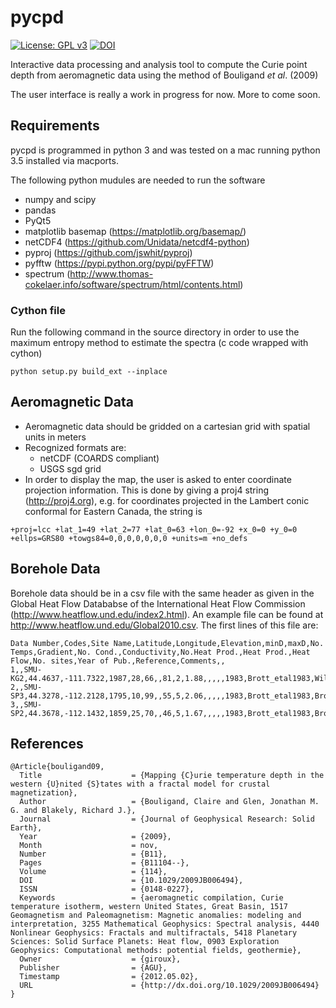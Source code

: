 # pycpd

[![License: GPL v3](https://img.shields.io/badge/License-GPL%20v3-blue.svg)](./01_LICENSE.txt)
[![DOI](https://zenodo.org/badge/89073081.svg)](https://dx.doi.org/10.5281/zenodo.1447153)

Interactive data processing and analysis tool to compute the Curie point depth from aeromagnetic data using the method of Bouligand *et al*. (2009)

The user interface is really a work in progress for now.  More to come soon.

## Requirements

pycpd is programmed in python 3 and was tested on a mac running python 3.5 installed via macports.

The following python mudules are needed to run the software
- numpy and scipy
- pandas
- PyQt5
- matplotlib basemap (https://matplotlib.org/basemap/)
- netCDF4 (https://github.com/Unidata/netcdf4-python)
- pyproj (https://github.com/jswhit/pyproj)
- pyfftw (https://pypi.python.org/pypi/pyFFTW)
- spectrum (http://www.thomas-cokelaer.info/software/spectrum/html/contents.html)

### Cython file

Run the following command in the source directory in order to use the maximum entropy method to estimate the spectra (c code wrapped with cython)

```
python setup.py build_ext --inplace
```

## Aeromagnetic Data

- Aeromagnetic data should be gridded on a cartesian grid with spatial units in meters
- Recognized formats are:
    * netCDF (COARDS compliant)
    * USGS sgd grid
- In order to display the map, the user is asked to enter coordinate projection information.  This is done by giving a proj4 string (http://proj4.org), e.g. for coordinates projected in the Lambert conic conformal for Eastern Canada, the string is

```
+proj=lcc +lat_1=49 +lat_2=77 +lat_0=63 +lon_0=-92 +x_0=0 +y_0=0 +ellps=GRS80 +towgs84=0,0,0,0,0,0,0 +units=m +no_defs
```

## Borehole Data

Borehole data should be in a csv file with the same header as given in the Global Heat Flow Datababse of the International Heat Flow Commission (http://www.heatflow.und.edu/index2.html).  An example file can be found at http://www.heatflow.und.edu/Global2010.csv. The first lines of this file are:
```
Data Number,Codes,Site Name,Latitude,Longitude,Elevation,minD,maxD,No. Temps,Gradient,No. Cond.,Conductivity,No.Heat Prod.,Heat Prod.,Heat Flow,No. sites,Year of Pub.,Reference,Comments,,
1,,SMU-KG2,44.4637,-111.7322,1987,28,66,,81,2,1.88,,,,,1983,Brott_etal1983,Williams_etal1995,,
2,,SMU-SP3,44.3278,-112.2128,1795,10,99,,55,5,2.06,,,,,1983,Brott_etal1983,Brott_etal1983,,
3,,SMU-SP2,44.3678,-112.1432,1859,25,70,,46,5,1.67,,,,,1983,Brott_etal1983,Brott_etal1983,,
```


## References
```
@Article{bouligand09,
  Title                    = {Mapping {C}urie temperature depth in the western {U}nited {S}tates with a fractal model for crustal magnetization},
  Author                   = {Bouligand, Claire and Glen, Jonathan M. G. and Blakely, Richard J.},
  Journal                  = {Journal of Geophysical Research: Solid Earth},
  Year                     = {2009},
  Month                    = nov,
  Number                   = {B11},
  Pages                    = {B11104--},
  Volume                   = {114},
  DOI                      = {10.1029/2009JB006494},
  ISSN                     = {0148-0227},
  Keywords                 = {aeromagnetic compilation, Curie temperature isotherm, western United States, Great Basin, 1517 Geomagnetism and Paleomagnetism: Magnetic anomalies: modeling and interpretation, 3255 Mathematical Geophysics: Spectral analysis, 4440 Nonlinear Geophysics: Fractals and multifractals, 5418 Planetary Sciences: Solid Surface Planets: Heat flow, 0903 Exploration Geophysics: Computational methods: potential fields, geothermie},
  Owner                    = {giroux},
  Publisher                = {AGU},
  Timestamp                = {2012.05.02},
  URL                      = {http://dx.doi.org/10.1029/2009JB006494}
}
```
